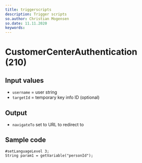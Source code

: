 ```yaml
---
title: triggerscripts
description: Trigger scripts
so.author: Christian Mogensen
so.date: 11.11.2020
keywords:
---
```


# CustomerCenterAuthentication (210)

## Input values

* `username` = user string
* `targetId` = temporary key info ID (optional)

## Output

* `navigateTo` set to URL to redirect to

## Sample code

```crmscript
#setLanguageLevel 3;
String param1 = getVariable("personId");
```
